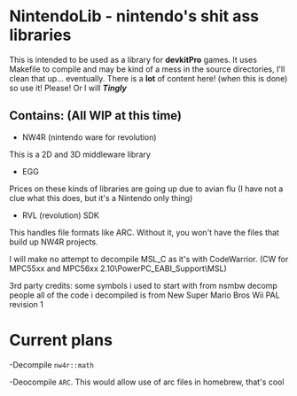 # NintendoLib - nintendo's shit ass libraries

This is intended to be used as a library for **devkitPro** games. It uses Makefile to compile and may be kind of a mess in the source directories, I'll clean that up... eventually.
There is a __lot__ of content here! (when this is done) so use it! Please! Or I will ***Tingly***

## Contains: (All WIP at this time)

- NW4R (nintendo ware for revolution)

This is a 2D and 3D middleware library

- EGG

Prices on these kinds of libraries are going up due to avian flu (I have not a clue what this does, but it's a Nintendo only thing)

- RVL (revolution) SDK

This handles file formats like ARC. Without it, you won't have the files that build up NW4R projects.

I will make no attempt to decompile MSL_C as it's with CodeWarrior. (CW for MPC55xx and MPC56xx 2.10\PowerPC_EABI_Support\MSL)

3rd party credits:
some symbols i used to start with from nsmbw decomp people
all of the code i decompiled is from New Super Mario Bros Wii PAL revision 1

# Current plans
-Decompile `nw4r::math`

-Deocompile `ARC`. This would allow use of arc files in homebrew, that's cool
